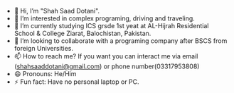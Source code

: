 - 👋 Hi, I’m "Shah Saad Dotani".
- 👀 I’m interested in complex programing, driving and traveling.
- 🌱 I’m currently studying ICS grsde 1st yeat at AL-Hijrah Residential School & College Ziarat, Balochistan, Pakistan.
- 💞️ I’m looking to collaborate with a programing company after BSCS from foreign Universities.
- 📫 How to reach me? If you want you can interact me via email (shahsaaddotani@gmail.com) or  phone number(03317953808)
- 😄 Pronouns: He/Him
- ⚡ Fun fact: Have no personal laptop or PC.

<!---
Shahsaad725/Shahsaad725 is a ✨ special ✨ repository because its `README.md` (this file) appears on your GitHub profile.
You can click the Preview link to take a look at your changes.
--->
